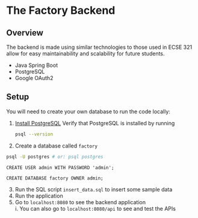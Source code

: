 # The Factory Backend

## Overview

The backend is made using similar technologies to those used in ECSE 321 allow for easy maintainability and scalability
for future students.

* Java Spring Boot
* PostgreSQL
* Google OAuth2

## Setup

You will need to create your own database to run the code locally:

1. [Install PostgreSQL](https://www.timescale.com/blog/how-to-install-psql-on-mac-ubuntu-debian-windows/)
   Verify that PostgreSQL is installed by running
    ```bash
    psql --version
    ```
2. Create a database called `factory`

```bash
psql -U postgres # or: psql postgres
```

```postgresql
CREATE USER admin WITH PASSWORD 'admin';
```

```postgresql
CREATE DATABASE factory OWNER admin;
```

3. Run the SQL script `insert_data.sql` to insert some sample data
4. Run the application
5. Go to `localhost:8080` to see the backend application  
i. You can also go to `localhost:8080/api` to see and test the APIs
